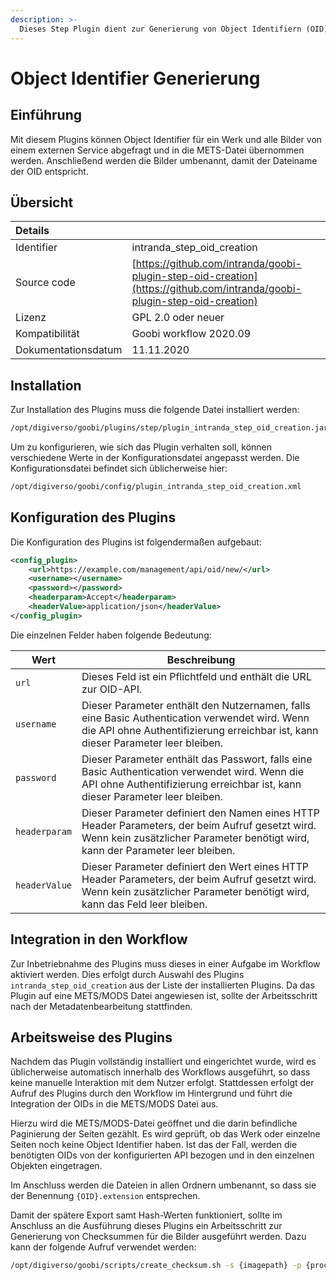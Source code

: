 ```yaml
---
description: >-
  Dieses Step Plugin dient zur Generierung von Object Identifiern (OID) und deren Nutzung innerhalb der METS-Dateien.
---
```


# Object Identifier Generierung

## Einführung

Mit diesem Plugins können Object Identifier für ein Werk und alle Bilder von einem externen Service abgefragt und in die METS-Datei übernommen werden. Anschließend werden die Bilder umbenannt, damit der Dateiname der OID entspricht.

## Übersicht

| Details |  |
| :--- | :--- |
| Identifier | intranda\_step\_oid\_creation |
| Source code | [https://github.com/intranda/goobi-plugin-step-oid-creation](https://github.com/intranda/goobi-plugin-step-oid-creation) |
| Lizenz | GPL 2.0 oder neuer |
| Kompatibilität | Goobi workflow 2020.09 |
| Dokumentationsdatum | 11.11.2020 |

## Installation

Zur Installation des Plugins muss die folgende Datei installiert werden:

```xml
/opt/digiverso/goobi/plugins/step/plugin_intranda_step_oid_creation.jar
```

Um zu konfigurieren, wie sich das Plugin verhalten soll, können verschiedene Werte in der Konfigurationsdatei angepasst werden. Die Konfigurationsdatei befindet sich üblicherweise hier:

```xml
/opt/digiverso/goobi/config/plugin_intranda_step_oid_creation.xml
```

## Konfiguration des Plugins

Die Konfiguration des Plugins ist folgendermaßen aufgebaut:

```xml
<config_plugin>
    <url>https://example.com/management/api/oid/new/</url>
    <username></username>
    <password></password>
    <headerparam>Accept</headerparam>
    <headerValue>application/json</headerValue>
</config_plugin>
```

Die einzelnen Felder haben folgende Bedeutung:

|Wert|Beschreibung|
|--- |--- |
|`url`|Dieses Feld ist ein Pflichtfeld und enthält die URL zur OID-API. |
|`username`| Dieser Parameter enthält den Nutzernamen, falls eine Basic Authentication verwendet wird. Wenn die API ohne Authentifizierung erreichbar ist, kann dieser Parameter leer bleiben.|
|`password`|Dieser Parameter enthält das Passwort, falls eine Basic Authentication verwendet wird. Wenn die API ohne Authentifizierung erreichbar ist, kann dieser Parameter leer bleiben.|
|`headerparam`|Dieser Parameter definiert den Namen eines HTTP Header Parameters, der beim Aufruf gesetzt wird. Wenn kein zusätzlicher Parameter benötigt wird, kann der Parameter leer bleiben.|
|`headerValue`|Dieser Parameter definiert den Wert eines HTTP Header Parameters, der beim Aufruf gesetzt wird. Wenn kein zusätzlicher Parameter benötigt wird, kann das Feld leer bleiben.|

## Integration in den Workflow

Zur Inbetriebnahme des Plugins muss dieses in einer Aufgabe im Workflow aktiviert werden. Dies erfolgt durch Auswahl des Plugins `intranda_step_oid_creation` aus der Liste der installierten Plugins. Da das Plugin auf eine METS/MODS Datei angewiesen ist, sollte der Arbeitsschritt nach der Metadatenbearbeitung stattfinden.

## Arbeitsweise des Plugins

Nachdem das Plugin vollständig installiert und eingerichtet wurde, wird es üblicherweise automatisch innerhalb des Workflows ausgeführt, so dass keine manuelle Interaktion mit dem Nutzer erfolgt. Stattdessen erfolgt der Aufruf des Plugins durch den Workflow im Hintergrund und führt die Integration der OIDs in die METS/MODS Datei aus.

Hierzu wird die METS/MODS-Datei geöffnet und die darin befindliche Paginierung der Seiten gezählt. Es wird geprüft, ob das Werk oder einzelne Seiten noch keine Object Identifier haben. Ist das der Fall, werden die benötigten OIDs von der konfigurierten API bezogen und in den einzelnen Objekten eingetragen.

Im Anschluss werden die Dateien in allen Ordnern umbenannt, so dass sie der Benennung `{OID}.extension` entsprechen.

Damit der spätere Export samt Hash-Werten funktioniert, sollte im Anschluss an die Ausführung dieses Plugins ein Arbeitsschritt zur Generierung von Checksummen für die Bilder ausgeführt werden. Dazu kann der folgende Aufruf verwendet werden:

```bash
/opt/digiverso/goobi/scripts/create_checksum.sh -s {imagepath} -p {processpath}
```
